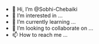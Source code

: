 - 👋 Hi, I’m @Sobhi-Chebaiki
- 👀 I’m interested in ...
- 🌱 I’m currently learning ...
- 💞️ I’m looking to collaborate on ...
- 📫 How to reach me ...

<!---
Sobhi-Chebaiki/Sobhi-Chebaiki is a ✨ special ✨ repository because its `README.md` (this file) appears on your GitHub profile.
You can click the Preview link to take a look at your changes.
--->
